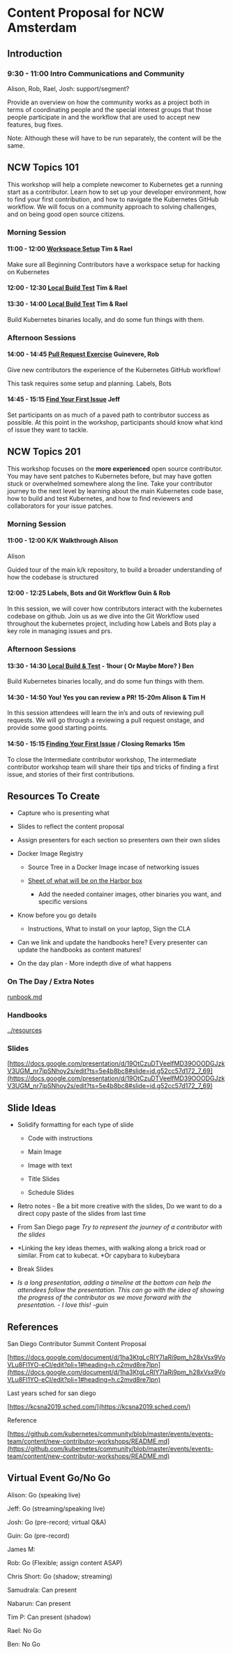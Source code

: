 # Content Proposal for NCW Amsterdam

## Introduction

### 9:30 - 11:00 Intro Communications and Community 
Alison, Rob, Rael, Josh: support/segment?

Provide an overview on how the community works as a project both in terms of coordinating people and the special interest groups that those people participate in and the workflow that are used to accept new features, bug fixes.

Note: Although these will have to be run separately, the content will be the same.

## NCW Topics 101

This workshop will help a complete newcomer to Kubernetes get a running start as a contributor. Learn how to set up your developer environment, how to find your first contribution, and how to navigate the Kubernetes GitHub workflow. We will focus on a community approach to solving challenges, and on being good open source citizens.

### Morning Session 

#### 11:00 - 12:00 [Workspace Setup](https://github.com/kubernetes/community/blob/master/events/events-team/content/new-contributor-workshops/workspace-setup.md) Tim & Rael

Make sure all Beginning Contributors have a workspace setup for hacking on Kubernetes

#### 12:00 - 12:30 [Local Build Test](https://github.com/kubernetes/community/blob/master/events/events-team/content/new-contributor-workshops/build-and-test.md) Tim & Rael
#### 13:30 - 14:00 [Local Build Test](https://github.com/kubernetes/community/blob/master/events/events-team/content/new-contributor-workshops/build-and-test.md) Tim & Rael

Build Kubernetes binaries locally, and do some fun things with them.

### Afternoon Sessions

#### 14:00 - 14:45 [Pull Request Exercise](https://github.com/kubernetes/community/blob/master/events/events-team/content/new-contributor-workshops/playground-exercise.md) Guinevere, Rob

Give new contributors the experience of the Kubernetes GitHub workflow! 

This task requires some setup and planning. Labels, Bots

#### 14:45 - 15:15 [Find Your First Issue](https://github.com/kubernetes/community/blob/master/events/events-team/content/new-contributor-workshops/first-issue-help.md) Jeff

Set participants on as much of a paved path to contributor success as possible. At this point in the workshop, participants should know what kind of issue they want to tackle.

## NCW Topics 201

This workshop focuses on the **more experienced** open source contributor. You may have sent patches to Kubernetes before, but may have gotten stuck or overwhelmed somewhere along the line. Take your contributor journey to the next level by learning about the main Kubernetes code base, how to build and test Kubernetes, and how to find reviewers and collaborators for your issue patches.

### Morning Session 

#### 11:00 - 12:00 K/K Walkthrough Alison 

Alison

Guided tour of the main k/k repository, to build a broader understanding of how the codebase is structured

#### 12:00 - 12:25 Labels, Bots and Git Workflow Guin & Rob

In this session, we will cover how contributors interact with the kubernetes codebase on github. Join us as we dive into the Git Workflow used throughout the kubernetes project, including how Labels and Bots play a key role in managing issues and prs.

### Afternoon Sessions

#### 13:30 - 14:30 [Local Build & Test](https://github.com/kubernetes/community/blob/master/events/events-team/content/new-contributor-workshops/build-and-test.md) - 1hour ( Or Maybe More? ) Ben

Build Kubernetes binaries locally, and do some fun things with them.

#### 14:30 - 14:50 You! Yes you can review a PR! 15-20m Alison & Tim H

In this session attendees will learn the in’s and outs of reviewing pull requests. We will go through a reviewing a pull request onstage, and provide some good starting points.

#### 14:50 - 15:15 [Finding Your First Issue](https://github.com/kubernetes/community/blob/master/events/events-team/content/new-contributor-workshops/first-issue-help.md) / Closing Remarks 15m

To close the Intermediate contributor workshop, The intermediate contributor workshop team will share their tips and tricks of finding a first issue, and stories of their first contributions. 

## Resources To Create

* Capture who is presenting what

* Slides to reflect the content proposal

* Assign presenters for each section so presenters own their own slides

* Docker Image Registry

    * Source Tree in a Docker Image incase of networking issues

    * [Sheet of what will be on the Harbor box](https://docs.google.com/spreadsheets/d/1_CUFluzIgeHt4vra9hs6OqBqDZQ8oUl9Og-IixkoEAM/edit?usp=sharing)

        * Add the needed container images, other binaries you want, and specific versions

* Know before you go details

    * Instructions, What to install on your laptop, Sign the CLA

* Can we link and update the handbooks here? Every presenter can update the handbooks as content matures!

* On the day plan - More indepth dive of what happens

### On The Day / Extra Notes
[runbook.md](runbook.md)

### Handbooks
[../resources](../resources)

### Slides
[https://docs.google.com/presentation/d/19OtCzuDTVeeIfMD39OOODGJzkV3UGM_nr7jpSNhoy2s/edit?ts=5e4b8bc8#slide=id.g52cc57d172_7_69](https://docs.google.com/presentation/d/19OtCzuDTVeeIfMD39OOODGJzkV3UGM_nr7jpSNhoy2s/edit?ts=5e4b8bc8#slide=id.g52cc57d172_7_69)

## Slide Ideas

* Solidify formatting for each type of slide

    * Code with instructions

    * Main Image

    * Image with text

    * Title Slides

    * Schedule Slides

* Retro notes - Be a bit more creative with the slides, Do we want to do a direct copy paste of the slides from last time

* From San Diego page
*Try to represent the journey of a contributor with the slides*

* *Linking the key ideas themes, with walking along a brick road or similar. From cat to kubecat. *Or capybara to kubeybara 

* Break Slides

* *Is a long presentation, adding a timeline at the bottom can help the attendees follow the presentation. This can go with the idea of showing the progress of the contributor as we move forward with the presentation. - I love this! -guin*

## References

San Diego Contributor Summit Content Proposal

[https://docs.google.com/document/d/1ha3KtgLcRIY7IaRi9pm_h28xVsx9VoVLu8Fl1YO-eCI/edit?pli=1#heading=h.c2mvd8re7lpn](https://docs.google.com/document/d/1ha3KtgLcRIY7IaRi9pm_h28xVsx9VoVLu8Fl1YO-eCI/edit?pli=1#heading=h.c2mvd8re7lpn)

Last years sched for san diego 

[https://kcsna2019.sched.com/](https://kcsna2019.sched.com/)

Reference

[https://github.com/kubernetes/community/blob/master/events/events-team/content/new-contributor-workshops/README.md](https://github.com/kubernetes/community/blob/master/events/events-team/content/new-contributor-workshops/README.md)

## Virtual Event Go/No Go

Alison: Go (speaking live)

Jeff: Go (streaming/speaking live)

Josh: Go (pre-record; virtual Q&A)

Guin: Go (pre-record)

James M: 

Rob: Go (Flexible; assign content ASAP)

Chris Short: Go (shadow; streaming)

Samudrala: Can present

Nabarun: Can present

Tim P: Can present (shadow)

Rael: No Go

Ben: No Go
